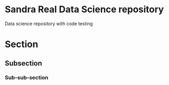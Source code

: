 # Sandra Real Data Science repository
Data science repository with code testing

# Section
## Subsection
### Sub-sub-section


